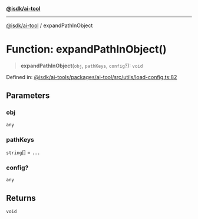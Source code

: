 [**@isdk/ai-tool**](../README.md)

***

[@isdk/ai-tool](../globals.md) / expandPathInObject

# Function: expandPathInObject()

> **expandPathInObject**(`obj`, `pathKeys`, `config`?): `void`

Defined in: [@isdk/ai-tools/packages/ai-tool/src/utils/load-config.ts:82](https://github.com/isdk/ai-tool.js/blob/209a87173b5eabb2f81db6ea9a6784f34c24e271/src/utils/load-config.ts#L82)

## Parameters

### obj

`any`

### pathKeys

`string`[] = `...`

### config?

`any`

## Returns

`void`
